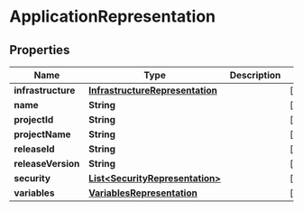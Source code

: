 
# ApplicationRepresentation

## Properties
Name | Type | Description | Notes
------------ | ------------- | ------------- | -------------
**infrastructure** | [**InfrastructureRepresentation**](InfrastructureRepresentation.md) |  |  [optional]
**name** | **String** |  |  [optional]
**projectId** | **String** |  |  [optional]
**projectName** | **String** |  |  [optional]
**releaseId** | **String** |  |  [optional]
**releaseVersion** | **String** |  |  [optional]
**security** | [**List&lt;SecurityRepresentation&gt;**](SecurityRepresentation.md) |  |  [optional]
**variables** | [**VariablesRepresentation**](VariablesRepresentation.md) |  |  [optional]



